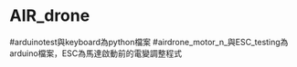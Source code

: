 # AIR_drone
#arduinotest與keyboard為python檔案
#airdrone_motor_n_與ESC_testing為arduino檔案，ESC為馬達啟動前的電變調整程式
